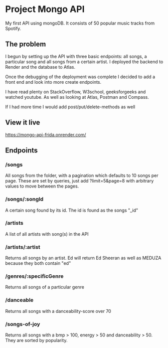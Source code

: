 # Project Mongo API

My first API using mongoDB. It consists of 50 popular music tracks from Spotify.

## The problem

I begun by setting up the API with three basic endpoints: all songs, a particular song and all songs from a certain artist.
I deployed the backend to Render and the database to Atlas.

Once the debugging of the deployment was complete I decided to add a front end and look into more create endpoints.

I have read plenty on StackOverflow, W3school, geeksforgeeks and watched youtube. As well as looking at Atlas, Postman and Compass.

If I had more time I would add post/put/delete-methods as well

## View it live

https://mongo-api-frida.onrender.com/

## Endpoints

### /songs

All songs from the folder, with a pagination which defaults to 10 songs per page. These are set by queries, just add ?limit=5&page=8 with arbitrary values to move between the pages.

### /songs/:songId

A certain song found by its id. The id is found as the songs "\_id"

### /artists

A list of all artists with song(s) in the API

### /artists/:artist

Returns all songs by an artist. Ed will return Ed Sheeran as well as MEDUZA because they both contain "ed"

### /genres/:specificGenre

Returns all songs of a particular genre

### /danceable

Returns all songs with a danceability-score over 70

### /songs-of-joy

Returns all songs with a bmp > 100, energy > 50 and danceability > 50. They are sorted by popularity.
